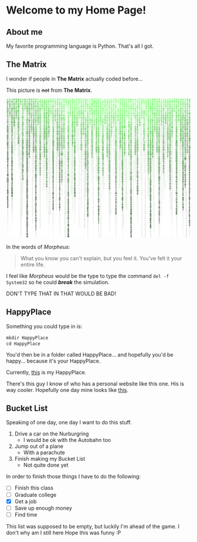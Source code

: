 # Welcome to my Home Page!

## About me
My favorite programming language is Python.
That's all I got.

## The Matrix
I wonder if people in **The Matrix** actually coded before...

This picture is ~~not~~ from **The Matrix**.

<img src="matrix.png" alt="<3"/>

In the words of *Morpheus*:
> What you know you can't explain, but you feel it. You've felt it your entire life.

I feel like *Morpheus* would be the type to type the command `del -f System32` so he could ***break*** the simulation.

DON'T TYPE THAT IN THAT WOULD BE BAD!

## HappyPlace
Something you could type in is:
```
mkdir HappyPlace
cd HappyPlace
```

You'd then be in a folder called HappyPlace...
and hopefully you'd be happy...
because it's your HappyPlace.

Currently, [this](HappyPlace.md) is my HappyPlace.

There's this guy I know of who has a personal website like this one.
His is way cooler. Hopefully one day mine looks like [this](bod.ge).

## Bucket List
Speaking of one day, one day I want to do this stuff.
1. Drive a car on the Nurburgring
    - I would be ok with the Autobahn too
2. Jump out of a plane
    - With a parachute
3. Finish making my Bucket List
    - Not quite done yet

In order to finish those things I have to do the following:
- [ ] Finish this class
- [ ] Graduate college
- [x] Get a job
- [ ] Save up enough money
- [ ] Find time

This list was supposed to be empty, but luckily I'm ahead of the game.
I don't why am I still here
Hope this was funny :P
